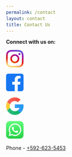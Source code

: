 ```yaml
---
permalink: /contact
layout: contact
title: Contact Us
---
```

**Connect with us on:** 

![https://www.instagram.com/saffroncatering.gy/ ](/images/upload/5296765_camera_instagram_instagram-logo_icon.png)

![](/images/upload/5365678_fb_facebook_facebook-logo_icon.png)

![](/images/upload/7123025_logo_google_g_icon.png)

![](/images/upload/5296520_bubble_chat_mobile_whatsapp_whatsapp-logo_icon.png)

Phone - [+592-623-5453](tel:+592-623-5453)
